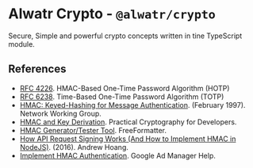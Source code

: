 # Alwatr Crypto - `@alwatr/crypto`

Secure, Simple and powerful crypto concepts written in tine TypeScript module.

## References

- [RFC 4226](http://tools.ietf.org/html/rfc4226). HMAC-Based One-Time Password Algorithm (HOTP)
- [RFC 6238](http://tools.ietf.org/html/rfc6238). Time-Based One-Time Password Algorithm (TOTP)
- [HMAC: Keyed-Hashing for Message Authentication](https://tools.ietf.org/html/rfc2104). (February 1997). Network Working Group.
- [HMAC and Key Derivation](https://cryptobook.nakov.com/mac-and-key-derivation/hmac-and-key-derivation). Practical Cryptography for Developers.
- [HMAC Generator/Tester Tool](https://www.freeformatter.com/hmac-generator.html). FreeFormatter.
- [How API Request Signing Works (And How to Implement HMAC in NodeJS)](https://blog.andrewhoang.me/how-api-request-signing-works-and-how-to-implement-it-in-nodejs-2/). (2016). Andrew Hoang.
- [Implement HMAC Authentication](https://support.google.com/admanager/answer/7637490?hl=en). Google Ad Manager Help.

